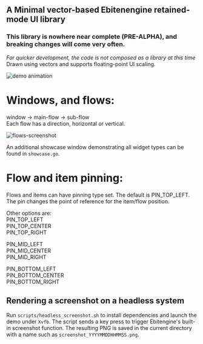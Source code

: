 ## A Minimal vector-based Ebitenengine retained-mode UI library
### This library is nowhere near complete (PRE-ALPHA), and breaking changes will come very often.
*For quicker development, the code is not composed as a library at this time*  
Drawn using vectors and supports floating-point UI scaling.

![demo animation](https://github.com/user-attachments/assets/eef712c8-fa1e-4afe-826e-624c860ab842)

# Windows, and flows:
window -> main-flow -> sub-flow  
Each flow has a direction, horizontal or vertical.

![flows-screenshot](https://github.com/user-attachments/assets/dcc79179-361d-420c-959f-c1785433bb5b)

An additional showcase window demonstrating all widget types can be found in
`showcase.go`.



# Flow and item pinning:
Flows and items can have pinning type set. The default is PIN_TOP_LEFT.
The pin changes the point of reference for the item/flow position.

Other options are:  
PIN_TOP_LEFT  
PIN_TOP_CENTER  
PIN_TOP_RIGHT

PIN_MID_LEFT  
PIN_MID_CENTER  
PIN_MID_RIGHT

PIN_BOTTOM_LEFT  
PIN_BOTTOM_CENTER  
PIN_BOTTOM_RIGHT

## Rendering a screenshot on a headless system
Run `scripts/headless_screenshot.sh` to install dependencies and launch the demo under `Xvfb`. The script sends a key press to trigger Ebitengine's built-in screenshot function. The resulting PNG is saved in the current directory with a name such as `screenshot_YYYYMMDDHHMMSS.png`.
